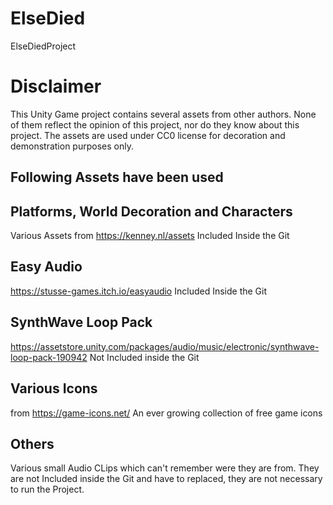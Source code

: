 # ElseDied
 ElseDiedProject

# Disclaimer
This Unity Game project contains several assets from other authors. None of them reflect the opinion of this project, nor do they know about this project. The assets are used under CC0 license for decoration and demonstration purposes only. 

## Following Assets have been used

## Platforms, World Decoration and Characters
Various Assets from https://kenney.nl/assets
Included Inside the Git

## Easy Audio
https://stusse-games.itch.io/easyaudio
Included Inside the Git

## SynthWave Loop Pack
https://assetstore.unity.com/packages/audio/music/electronic/synthwave-loop-pack-190942
Not Included inside the Git

## Various Icons 
from https://game-icons.net/
An ever growing collection of free game icons

## Others
Various small Audio CLips which can't remember were they are from. They are not Included inside the Git and have to replaced, they are not necessary to run the Project.



